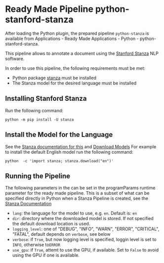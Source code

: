 # Ready Made Pipeline python-stanford-stanza




After loading the Python plugin, the prepared pipeline `python-stanza` is available from Applications - Ready Made Applications - Python - python-stanford-stanza.

This pipeline allows to annotate a document using the [Stanford Stanza](https://stanfordnlp.github.io/stanza/) NLP software. 

In order to use this pipeline, the following requirements must be met:

* Python package [stanza](https://pypi.org/project/stanza/) must be installed
* The Stanza model for the desired language must be installed


## Installing Stanford Stanza

Run the following command:

```
python -m pip install -U stanza
```

## Install the Model for the Language

See the [Stanza documentation for this](https://stanfordnlp.github.io/stanza/available_models.html) and [Download Models](https://stanfordnlp.github.io/stanza/download_models.html)
For example to install the default English model run the following command:

```
python  -c 'import stanza; stanza.download("en")'
```

## Running the Pipeline

The following parameters in the  can be set in the programParams runtime parameter for the ready made pipeline.  This is a subset of what can be specified directly in Python when a Stanza Pipeline is created, see the [Stanza Documentation](https://stanfordnlp.github.io/stanza/pipeline.html)

* `lang`: the language for the model to use, e.g. `en`. Default is: `en`
* `dir`: directory where the downloaded model is stored. If not specified the default download location is used.
* `logging_level`: one of "DEBUG", "INFO", "WARN", "ERROR", "CRITICAL", "FATAL", default depends on `verbose`, see below
* `verbose`: if `True`, but now logging level is specified,  loggin level is set to `INFO`, otherwise to`ERROR`
* `use_gpu`: if `True`, attemt to use the GPU, if available. Set to `False` to avoid using the GPU if one is available.
